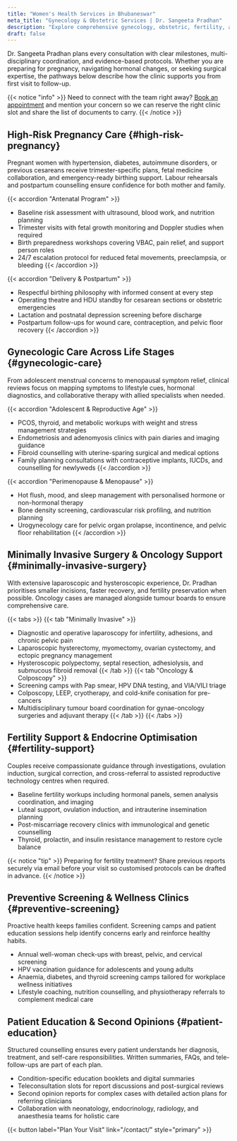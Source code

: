```yaml
---
title: "Women's Health Services in Bhubaneswar"
meta_title: "Gynecology & Obstetric Services | Dr. Sangeeta Pradhan"
description: "Explore comprehensive gynecology, obstetric, fertility, and preventive health services delivered by Dr. Sangeeta Pradhan in Bhubaneswar, Odisha."
draft: false
---
```


Dr. Sangeeta Pradhan plans every consultation with clear milestones, multi-disciplinary coordination, and evidence-based protocols. Whether you are preparing for pregnancy, navigating hormonal changes, or seeking surgical expertise, the pathways below describe how the clinic supports you from first visit to follow-up.

{{< notice "info" >}}
Need to connect with the team right away? [Book an appointment](/contact/) and mention your concern so we can reserve the right clinic slot and share the list of documents to carry.
{{< /notice >}}

## High-Risk Pregnancy Care {#high-risk-pregnancy}

Pregnant women with hypertension, diabetes, autoimmune disorders, or previous cesareans receive trimester-specific plans, fetal medicine collaboration, and emergency-ready birthing support. Labour rehearsals and postpartum counselling ensure confidence for both mother and family.

{{< accordion "Antenatal Program" >}}

- Baseline risk assessment with ultrasound, blood work, and nutrition planning
- Trimester visits with fetal growth monitoring and Doppler studies when required
- Birth preparedness workshops covering VBAC, pain relief, and support person roles
- 24/7 escalation protocol for reduced fetal movements, preeclampsia, or bleeding
  {{< /accordion >}}

{{< accordion "Delivery & Postpartum" >}}

- Respectful birthing philosophy with informed consent at every step
- Operating theatre and HDU standby for cesarean sections or obstetric emergencies
- Lactation and postnatal depression screening before discharge
- Postpartum follow-ups for wound care, contraception, and pelvic floor recovery
  {{< /accordion >}}

## Gynecologic Care Across Life Stages {#gynecologic-care}

From adolescent menstrual concerns to menopausal symptom relief, clinical reviews focus on mapping symptoms to lifestyle cues, hormonal diagnostics, and collaborative therapy with allied specialists when needed.

{{< accordion "Adolescent & Reproductive Age" >}}

- PCOS, thyroid, and metabolic workups with weight and stress management strategies
- Endometriosis and adenomyosis clinics with pain diaries and imaging guidance
- Fibroid counselling with uterine-sparing surgical and medical options
- Family planning consultations with contraceptive implants, IUCDs, and counselling for newlyweds
  {{< /accordion >}}

{{< accordion "Perimenopause & Menopause" >}}

- Hot flush, mood, and sleep management with personalised hormone or non-hormonal therapy
- Bone density screening, cardiovascular risk profiling, and nutrition planning
- Urogynecology care for pelvic organ prolapse, incontinence, and pelvic floor rehabilitation
  {{< /accordion >}}

## Minimally Invasive Surgery & Oncology Support {#minimally-invasive-surgery}

With extensive laparoscopic and hysteroscopic experience, Dr. Pradhan prioritises smaller incisions, faster recovery, and fertility preservation when possible. Oncology cases are managed alongside tumour boards to ensure comprehensive care.

{{< tabs >}}
{{< tab "Minimally Invasive" >}}

- Diagnostic and operative laparoscopy for infertility, adhesions, and chronic pelvic pain
- Laparoscopic hysterectomy, myomectomy, ovarian cystectomy, and ectopic pregnancy management
- Hysteroscopic polypectomy, septal resection, adhesiolysis, and submucous fibroid removal
  {{< /tab >}}
  {{< tab "Oncology & Colposcopy" >}}
- Screening camps with Pap smear, HPV DNA testing, and VIA/VILI triage
- Colposcopy, LEEP, cryotherapy, and cold-knife conisation for pre-cancers
- Multidisciplinary tumour board coordination for gynae-oncology surgeries and adjuvant therapy
  {{< /tab >}}
  {{< /tabs >}}

## Fertility Support & Endocrine Optimisation {#fertility-support}

Couples receive compassionate guidance through investigations, ovulation induction, surgical correction, and cross-referral to assisted reproductive technology centres when required.

- Baseline fertility workups including hormonal panels, semen analysis coordination, and imaging
- Luteal support, ovulation induction, and intrauterine insemination planning
- Post-miscarriage recovery clinics with immunological and genetic counselling
- Thyroid, prolactin, and insulin resistance management to restore cycle balance

{{< notice "tip" >}}
Preparing for fertility treatment? Share previous reports securely via email before your visit so customised protocols can be drafted in advance.
{{< /notice >}}

## Preventive Screening & Wellness Clinics {#preventive-screening}

Proactive health keeps families confident. Screening camps and patient education sessions help identify concerns early and reinforce healthy habits.

- Annual well-woman check-ups with breast, pelvic, and cervical screening
- HPV vaccination guidance for adolescents and young adults
- Anaemia, diabetes, and thyroid screening camps tailored for workplace wellness initiatives
- Lifestyle coaching, nutrition counselling, and physiotherapy referrals to complement medical care

## Patient Education & Second Opinions {#patient-education}

Structured counselling ensures every patient understands her diagnosis, treatment, and self-care responsibilities. Written summaries, FAQs, and tele-follow-ups are part of each plan.

- Condition-specific education booklets and digital summaries
- Teleconsultation slots for report discussions and post-surgical reviews
- Second opinion reports for complex cases with detailed action plans for referring clinicians
- Collaboration with neonatology, endocrinology, radiology, and anaesthesia teams for holistic care

{{< button label="Plan Your Visit" link="/contact/" style="primary" >}}
